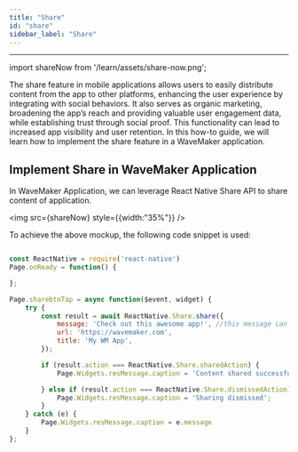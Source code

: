 ```yaml
---
title: "Share"
id: "share"
sidebar_label: "Share"
---
```

---
import shareNow from '/learn/assets/share-now.png';

The share feature in mobile applications allows users to easily distribute content from the app to other platforms, 
enhancing the user experience by integrating with social behaviors. It also serves as organic marketing, broadening the 
app’s reach and providing valuable user engagement data, while establishing trust through social proof. This 
functionality can lead to increased app visibility and user retention. In this how-to guide, we will learn how to 
implement the share feature in a WaveMaker application. 

## Implement Share in WaveMaker Application

In WaveMaker Application, we can leverage React Native Share API to share content of application.

<img src={shareNow} style={{width:"35%"}} />

To achieve the above mockup, the following code snippet is used:

```javascript

const ReactNative = require('react-native')
Page.onReady = function() {

};

Page.sharebtnTap = async function($event, widget) {
    try {
        const result = await ReactNative.Share.share({
            message: 'Check out this awesome app!', //this message can be dynamic
            url: 'https://wavemaker.com',
            title: 'My WM App',
        });

        if (result.action === ReactNative.Share.sharedAction) {
            Page.Widgets.resMessage.caption = 'Content shared successfully'

        } else if (result.action === ReactNative.Share.dismissedAction) {
            Page.Widgets.resMessage.caption = 'Sharing dismissed';
        }
    } catch (e) {
        Page.Widgets.resMessage.caption = e.message
    }
};

```